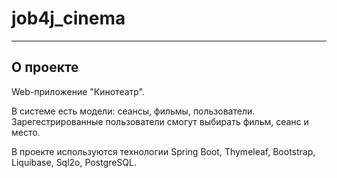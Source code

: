 # job4j_cinema

---

## О проекте

Web-приложение "Кинотеатр".

В системе есть модели: сеансы, фильмы, пользователи. Зарегестрированные пользователи смогут выбирать фильм, сеанс и место.

В проекте используются технологии Spring Boot, Thymeleaf, Bootstrap, Liquibase, Sql2o, PostgreSQL.
